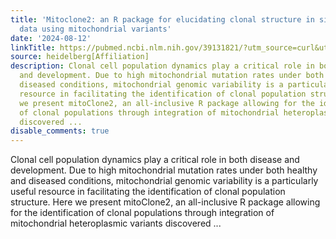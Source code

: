 ```yaml
---
title: 'Mitoclone2: an R package for elucidating clonal structure in single-cell RNA-sequencing
  data using mitochondrial variants'
date: '2024-08-12'
linkTitle: https://pubmed.ncbi.nlm.nih.gov/39131821/?utm_source=curl&utm_medium=rss&utm_campaign=pubmed-2&utm_content=1FakS-2QOkCT8HsMOQP1bCRQ4YzyumYOmxmF0moLsQ3dFB1E9V&fc=20220326224207&ff=20240812184112&v=2.18.0.post9+e462414
source: heidelberg[Affiliation]
description: Clonal cell population dynamics play a critical role in both disease
  and development. Due to high mitochondrial mutation rates under both healthy and
  diseased conditions, mitochondrial genomic variability is a particularly useful
  resource in facilitating the identification of clonal population structure. Here
  we present mitoClone2, an all-inclusive R package allowing for the identification
  of clonal populations through integration of mitochondrial heteroplasmic variants
  discovered ...
disable_comments: true
---
```

Clonal cell population dynamics play a critical role in both disease and development. Due to high mitochondrial mutation rates under both healthy and diseased conditions, mitochondrial genomic variability is a particularly useful resource in facilitating the identification of clonal population structure. Here we present mitoClone2, an all-inclusive R package allowing for the identification of clonal populations through integration of mitochondrial heteroplasmic variants discovered ...